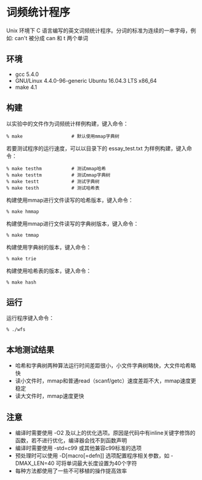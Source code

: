 # 词频统计程序
Unix 环境下 C 语言编写的英文词频统计程序。分词的标准为连续的一串字母，例如: can't 被分成 can 和 t 两个单词

## 环境
+ gcc 5.4.0
+ GNU/Linux 4.4.0-96-generic Ubuntu 16.04.3 LTS x86_64
+ make 4.1

## 构建
以实验中的文件作为词频统计样例构建，键入命令：

    % make                  # 默认使用mmap字典树

若要测试程序的运行速度，可以以目录下的 essay_test.txt 为样例构建，键入命令：

    % make testhm           # 测试mmap哈希
    % make testtm           # 测试mmap字典树
    % make testt            # 测试字典树
    % make testh            # 测试哈希表

构建使用mmap进行文件读写的哈希版本，键入命令：

    % make hmmap

构建使用mmap进行文件读写的字典树版本，键入命令：

    % make tmmap

构建使用字典树的版本，键入命令：

    % make trie

构建使用哈希表的版本，键入命令：

    % make hash


## 运行
运行程序键入命令：

    % ./wfs


## 本地测试结果
+ 哈希和字典树两种算法运行时间差距很小，小文件字典树略快，大文件哈希略快
+ 读小文件时，mmap和普通read（scanf/getc）速度差距不大，mmap速度更稳定
+ 读大文件时，mmap速度更快


## 注意
+ 编译时需要使用 -O2 及以上的优化选项。原因是代码中有inline关键字修饰的函数，若不进行优化，编译器会找不到函数声明
+ 编译时需要使用 -std=c99 或其他兼容c99标准的选项
+ 预处理时可以使用 -D[macro[=defn]] 选项配置程序相关参数，如 -DMAX_LEN=40 可将单词最大长度设置为40个字符
+ 每种方法都使用了一些不可移植的操作提高效率
